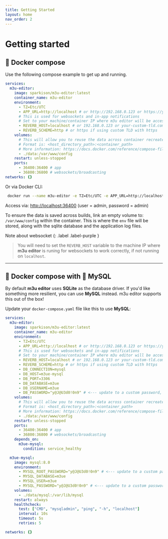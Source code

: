 ```yaml
---
title: Getting Started
layout: home
nav_order: 2
---
```


# Getting started

## 🐳 Docker compose

Use the following compose example to get up and running.

```yaml
services:
  m3u-editor:
    image: sparkison/m3u-editor:latest
    container_name: m3u-editor
    environment:
      - TZ=Etc/UTC
      - APP_URL=http://localhost # or http://192.168.0.123 or https://your-custom-tld.com
      # This is used for websockets and in-app notifications
      # Set to your machine/container IP where m3u editor will be accessed, if not localhost
      - REVERB_HOST=localhost # or 192.168.0.123 or your-custom-tld.com
      - REVERB_SCHEME=http # or https if using custom TLD with https
    volumes:
      # This will allow you to reuse the data across container recreates
      # Format is: <host_directory_path>:<container_path>
      # More information: https://docs.docker.com/reference/compose-file/volumes/
      - ./data:/var/www/config
    restart: unless-stopped
    ports:
      - 36400:36400 # app
      - 36800:36800 # websockets/broadcasting
networks: {}
```

Or via Docker CLI:

```bash
 docker run --name m3u-editor -e TZ=Etc/UTC -e APP_URL=http://localhost -e REVERB_HOST=localhost -e REVERB_SCHEME=http -v ./data:/var/www/config --restart unless-stopped -p 36400:36400 -p 36800:36800 sparkison/m3u-editor:latest 
```

Access via: [http://localhost:36400](http://localhost:36400) (user = admin, password = admin)

To ensure the data is saved across builds, link an empty volume to: `/var/www/config` within the container. This is where the `env` file will be stored, along with the sqlite database and the application log files.

Note about websocket
{: .label .label-purple }

> You will need to set the `REVERB_HOST` variable to the machine IP where **m3u editor** is runing for websockets to work correctly, if not running on `localhost`. 

---

## 🐳 Docker compose with 🐬 MySQL

By default **m3u editor** uses **SQLite** as the database driver. If you'd like something more resilient, you can use **MySQL** instead. m3u editor supports this out of the box!

Update your `docker-compose.yaml` file like this to use **MySQL**:

```yaml
services:
  m3u-editor:
    image: sparkison/m3u-editor:latest
    container_name: m3u-editor
    environment:
      - TZ=Etc/UTC
      - APP_URL=http://localhost # or http://192.168.0.123 or https://your-custom-tld.com
      # This is used for websockets and in-app notifications
      # Set to your machine/container IP where m3u editor will be accessed, if not localhost
      - REVERB_HOST=localhost # or 192.168.0.123 or your-custom-tld.com
      - REVERB_SCHEME=http # or https if using custom TLD with https
      - DB_CONNECTION=mysql
      - DB_HOST=m3ue-mysql
      - DB_PORT=3306
      - DB_DATABASE=m3ue
      - DB_USERNAME=m3ue
      - DB_PASSWORD="y@J@U3d0!0n9" # <--- update to a custom password, or use ENV
    volumes:
      # This will allow you to reuse the data across container recreates
      # Format is: <host_directory_path>:<container_path>
      # More information: https://docs.docker.com/reference/compose-file/volumes/
      - ./data:/var/www/config
    restart: unless-stopped
    ports:
      - 36400:36400 # app
      - 36800:36800 # websockets/broadcasting
    depends_on:
      m3ue-mysql:
        condition: service_healthy

  m3ue-mysql:
    image: mysql:8.0
    environment:
      - MYSQL_ROOT_PASSWORD="y@J@U3d0!0n9" # <--- update to a custom password, or use ENV
      - MYSQL_DATABASE=m3ue
      - MYSQL_USER=m3ue
      - MYSQL_PASSWORD="y@J@U3d0!0n9" # <--- update to a custom password, or use ENV
    volumes:
      - ./data/mysql:/var/lib/mysql
    restart: always
    healthcheck:
      test: ["CMD", "mysqladmin", "ping", "-h", "localhost"]
      interval: 10s
      timeout: 5s
      retries: 5

networks: {}
```